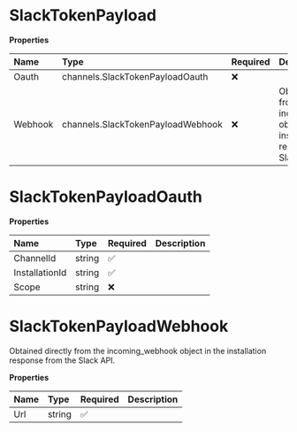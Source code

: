 # SlackTokenPayload

**Properties**

| Name    | Type                              | Required | Description                                                                                         |
| :------ | :-------------------------------- | :------- | :-------------------------------------------------------------------------------------------------- |
| Oauth   | channels.SlackTokenPayloadOauth   | ❌       |                                                                                                     |
| Webhook | channels.SlackTokenPayloadWebhook | ❌       | Obtained directly from the incoming_webhook object in the installation response from the Slack API. |

# SlackTokenPayloadOauth

**Properties**

| Name           | Type   | Required | Description |
| :------------- | :----- | :------- | :---------- |
| ChannelId      | string | ✅       |             |
| InstallationId | string | ✅       |             |
| Scope          | string | ❌       |             |

# SlackTokenPayloadWebhook

Obtained directly from the incoming_webhook object in the installation response from the Slack API.

**Properties**

| Name | Type   | Required | Description |
| :--- | :----- | :------- | :---------- |
| Url  | string | ✅       |             |
